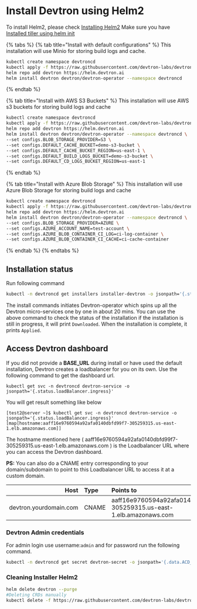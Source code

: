 # Install Devtron using Helm2

To install Helm2, please check [Installing Helm2](https://v2.helm.sh/docs/install//) Make sure you have [Installed tiller using helm init](https://v2.helm.sh/docs/install/#installing-tiller)

{% tabs %}
{% tab title="Install with default configurations" %}
This installation will use Minio for storing build logs and cache. 
```bash
kubectl create namespace devtroncd
kubectl apply -f https://raw.githubusercontent.com/devtron-labs/devtron-installation-script/main/charts/devtron/crds/crd-devtron.yaml
helm repo add devtron https://helm.devtron.ai
helm install devtron devtron/devtron-operator --namespace devtroncd 
```
{% endtab %}

{% tab title="Install with AWS S3 Buckets" %}
This installation will use AWS s3 buckets for storing build logs and cache

```bash
kubectl create namespace devtroncd
kubectl apply -f https://raw.githubusercontent.com/devtron-labs/devtron-installation-script/main/charts/devtron/crds/crd-devtron.yaml
helm repo add devtron https://helm.devtron.ai
helm install devtron devtron/devtron-operator --namespace devtroncd \
--set configs.BLOB_STORAGE_PROVIDER=S3 \
--set configs.DEFAULT_CACHE_BUCKET=demo-s3-bucket \
--set configs.DEFAULT_CACHE_BUCKET_REGION=us-east-1 \
--set configs.DEFAULT_BUILD_LOGS_BUCKET=demo-s3-bucket \
--set configs.DEFAULT_CD_LOGS_BUCKET_REGION=us-east-1
```
{% endtab %}

{% tab title="Install with Azure Blob Storage" %}
This installation will use Azure Blob Storage for storing build logs and cache

```bash
kubectl create namespace devtroncd
kubectl apply -f https://raw.githubusercontent.com/devtron-labs/devtron-installation-script/main/charts/devtron/crds/crd-devtron.yaml
helm repo add devtron https://helm.devtron.ai
helm install devtron devtron/devtron-operator --namespace devtroncd \
--set configs.BLOB_STORAGE_PROVIDER=AZURE \
--set configs.AZURE_ACCOUNT_NAME=test-account \
--set configs.AZURE_BLOB_CONTAINER_CI_LOG=ci-log-container \
--set configs.AZURE_BLOB_CONTAINER_CI_CACHE=ci-cache-container
```
{% endtab %}
{% endtabs %}

## Installation status

Run following command

```bash
kubectl -n devtroncd get installers installer-devtron -o jsonpath='{.status.sync.status}'
```

The install commands initiates Devtron-operator which spins up all the Devtron micro-services one by one in about 20 mins. You can use the above command to check the status of the installation if the installation is still in progress, it will print `Downloaded`. When the installation is complete, it prints `Applied`.

## Access Devtron dashboard

If you did not provide a **BASE\_URL** during install or have used the default installation, Devtron creates a loadbalancer for you on its own. Use the following command to get the dashboard url.

```text
kubectl get svc -n devtroncd devtron-service -o jsonpath='{.status.loadBalancer.ingress}'
```

You will get result something like below

```text
[test2@server ~]$ kubectl get svc -n devtroncd devtron-service -o jsonpath='{.status.loadBalancer.ingress}'
[map[hostname:aaff16e9760594a92afa0140dbfd99f7-305259315.us-east-1.elb.amazonaws.com]]
```

The hostname mentioned here \( aaff16e9760594a92afa0140dbfd99f7-305259315.us-east-1.elb.amazonaws.com \) is the Loadbalancer URL where you can access the Devtron dashboard.

**PS:** You can also do a CNAME entry corresponding to your domain/subdomain to point to this Loadbalancer URL to access it at a custom domain.

| Host | Type | Points to |
| ---: | :--- | :--- |
| devtron.yourdomain.com | CNAME | aaff16e9760594a92afa0140dbfd99f7-305259315.us-east-1.elb.amazonaws.com |

### Devtron Admin credentials

For admin login use username:`admin` and for password run the following command.

```bash
kubectl -n devtroncd get secret devtron-secret -o jsonpath='{.data.ACD_PASSWORD}' | base64 -d
```

### Cleaning Installer Helm2

```bash
helm delete devtron --purge
#Deleting CRDs manually
kubectl delete -f https://raw.githubusercontent.com/devtron-labs/devtron-installation-script/main/charts/devtron/crds/crd-devtron.yaml
```
